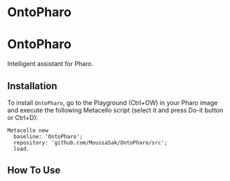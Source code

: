 # OntoPharo
# OntoPharo

Intelligent assistant for Pharo.

## Installation 

To install `OntoPharo`, go to the Playground (Ctrl+OW) in your Pharo image and execute the following Metacello script (select it and press Do-it button or Ctrl+D):
```smalltalk
Metacello new
  baseline: 'OntoPharo';
  repository: 'github.com/MoussaSak/OntoPharo/src';
  load.
```

## How To Use
